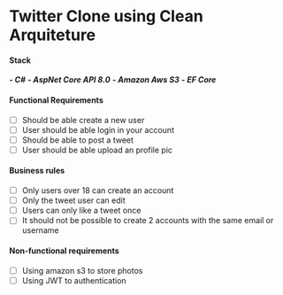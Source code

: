 # Twitter Clone using Clean Arquiteture

#### Stack

***- C#***
***- AspNet Core API 8.0***
***- Amazon Aws S3***
***- EF Core***

#### Functional Requirements
- [ ] Should be able create a new user
- [ ] User should be able login in your account
- [ ] Should be able to post a tweet
- [ ] User should be able upload an profile pic

#### Business rules

- [ ] Only users over 18 can create an account 
- [ ] Only the tweet user can edit
- [ ] Users can only like a tweet once
- [ ] It should not be possible to create 2 accounts with the same email or username

#### Non-functional requirements

- [ ] Using amazon s3 to store photos
- [ ] Using JWT to authentication
